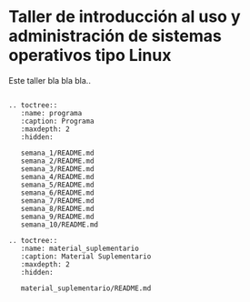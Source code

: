 # Taller de introducción al uso y administración de sistemas operativos tipo Linux

Este taller bla bla bla..

```{eval-rst}

.. toctree::
   :name: programa
   :caption: Programa
   :maxdepth: 2
   :hidden:

   semana_1/README.md
   semana_2/README.md
   semana_3/README.md
   semana_4/README.md
   semana_5/README.md
   semana_6/README.md
   semana_7/README.md
   semana_8/README.md
   semana_9/README.md
   semana_10/README.md

.. toctree::
   :name: material_suplementario
   :caption: Material Suplementario
   :maxdepth: 2
   :hidden:

   material_suplementario/README.md

```


